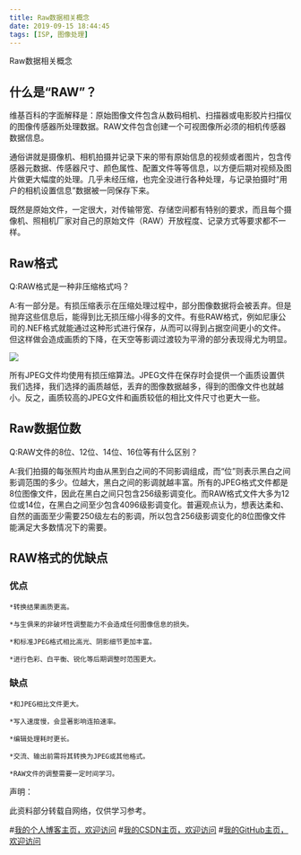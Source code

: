 ```yaml
---
title: Raw数据相关概念
date: 2019-09-15 18:44:45
tags: [ISP, 图像处理]
---
```


Raw数据相关概念
<!--more-->


## 什么是“RAW”？

维基百科的字面解释是：原始图像文件包含从数码相机、扫描器或电影胶片扫描仪的图像传感器所处理数据。RAW文件包含创建一个可视图像所必须的相机传感器数据信息。

通俗讲就是摄像机、相机拍摄并记录下来的带有原始信息的视频或者图片，包含传感器元数据、传感器尺寸、颜色属性、配置文件等等信息，以方便后期对视频及图片做更大幅度的处理。几乎未经压缩，也完全没进行各种处理，与记录拍摄时“用户的相机设置信息”数据被一同保存下来。

既然是原始文件，一定很大，对传输带宽、存储空间都有特别的要求，而且每个摄像机、照相机厂家对自己的原始文件（RAW）开放程度、记录方式等要求都不一样。

## Raw格式
Q:RAW格式是一种非压缩格式吗？

A:有一部分是。有损压缩表示在压缩处理过程中，部分图像数据将会被丢弃。但是抛弃这些信息后，能得到比无损压缩小得多的文件。有些RAW格式，例如尼康公司的.NEF格式就能通过这种形式进行保存，从而可以得到占据空间更小的文件。但这样做会造成画质的下降，在天空等影调过渡较为平滑的部分表现得尤为明显。

![](https://img-blog.nos-eastchina1.126.net/blog/Blog_Raw_1.gif)

所有JPEG文件均使用有损压缩算法。JPEG文件在保存时会提供一个画质设置供我们选择，我们选择的画质越低，丢弃的图像数据越多，得到的图像文件也就越小。反之，画质较高的JPEG文件和画质较低的相比文件尺寸也更大一些。

## Raw数据位数
Q:RAW文件的8位、12位、14位、16位等有什么区别？

A:我们拍摄的每张照片均由从黑到白之间的不同影调组成，而“位”则表示黑白之间影调范围的多少。位越大，黑白之间的影调就越丰富。所有的JPEG格式文件都是8位图像文件，因此在黑白之间只包含256级影调变化。而RAW格式文件大多为12位或14位，在黑白之间至少包含4096级影调变化。普遍观点认为，想表达柔和、自然的画面至少需要250级左右的影调，所以包含256级影调变化的8位图像文件能满足大多数情况下的需要。


## RAW格式的优缺点

### 优点
```
*转换结果画质更高。

*与生俱来的非破坏性调整能力不会造成任何图像信息的损失。

*和标准JPEG格式相比高光、阴影细节更加丰富。

*进行色彩、白平衡、锐化等后期调整时范围更大。
```

### 缺点
```
*和JPEG相比文件更大。

*写入速度慢，会显著影响连拍速率。

*编辑处理耗时更长。

*交流、输出前需将其转换为JPEG或其他格式。

*RAW文件的调整需要一定时间学习。
```


声明：

此资料部分转载自网络，仅供学习参考。


#[我的个人博客主页，欢迎访问](http://www.aomanhao.top/)
#[我的CSDN主页，欢迎访问](https://blog.csdn.net/Aoman_Hao)
#[我的GitHub主页，欢迎访问](https://github.com/AomanHao)


